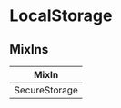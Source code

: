 # LocalStorage

## MixIns

<!-- @vuese:LocalStorage:mixIns:start -->
|MixIn|
|---|
|SecureStorage|

<!-- @vuese:LocalStorage:mixIns:end -->


